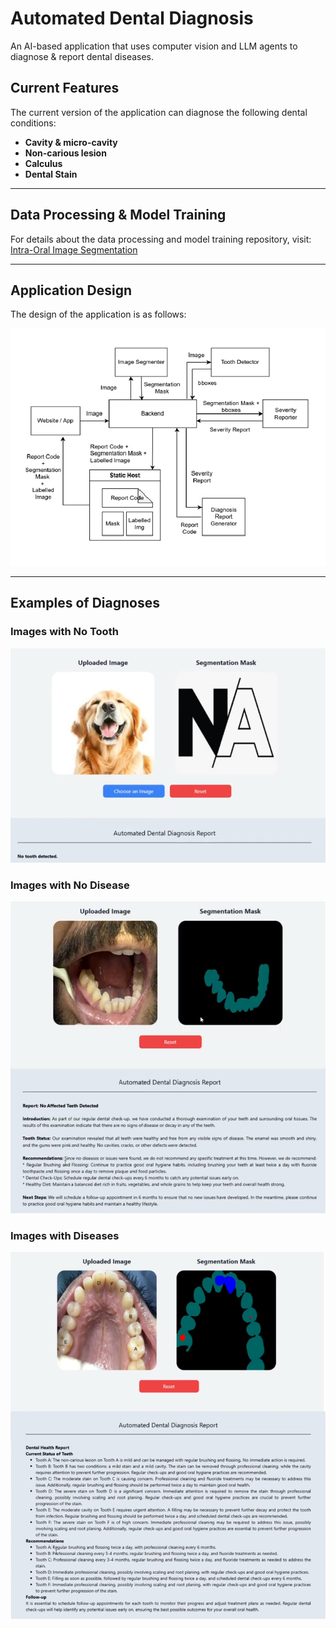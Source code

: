 # Automated Dental Diagnosis

An AI-based application that uses computer vision and LLM agents to diagnose & report dental diseases. 

## Current Features
The current version of the application can diagnose the following dental conditions:
- **Cavity & micro-cavity**
- **Non-carious lesion**
- **Calculus**
- **Dental Stain**

---

## Data Processing & Model Training
For details about the data processing and model training repository, visit: 
[Intra-Oral Image Segmentation](https://github.com/confusedOrca/Intra-Oral-Image-Segmentation)

---

## Application Design
The design of the application is as follows:

![Application Design](./assets/backend.png)

---

## Examples of Diagnoses

### Images with No Tooth
![No Tooth](./assets/no%20tooth.png)

### Images with No Disease
![No Disease](./assets/no%20disease.png)

### Images with Diseases
![Diseases](./assets/disease.png)
